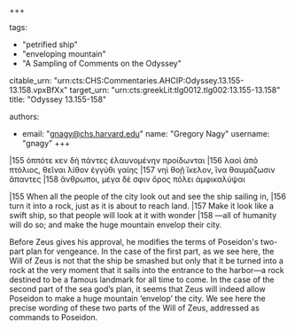 +++

tags:
- "petrified ship"
- "enveloping mountain"
- "A Sampling of Comments on the Odyssey"

citable_urn: "urn:cts:CHS:Commentaries.AHCIP:Odyssey.13.155-13.158.vpxBfXx"
target_urn: "urn:cts:greekLit:tlg0012.tlg002:13.155-13.158"
title: "Odyssey 13.155-158"

authors:
- email: "gnagy@chs.harvard.edu"
  name: "Gregory Nagy"
  username: "gnagy"
+++

<p>|155 ὁππότε κεν δὴ πάντες ἐλαυνομένην προίδωνται |156 λαοὶ ἀπὸ πτόλιος, θεῖναι λίθον ἐγγύθι γαίης |157 νηὶ θοῇ ἴκελον, ἵνα θαυμάζωσιν ἅπαντες |158 ἄνθρωποι, μέγα δέ σφιν ὄρος πόλει ἀμφικαλύψαι </p><p>|155 When all the people of the city look out and see the ship sailing in, |156 turn it into a rock, just as it is about to reach land. |157 Make it look like a swift ship, so that people will look at it with wonder |158 —all of humanity will do so; and make the huge mountain envelop their city.</p><p>Before Zeus gives his approval, he modifies the terms of Poseidon&#x27;s two-part plan for vengeance. In the case of the first part, as we see here, the Will of Zeus is not that the ship be smashed but only that it be turned into a rock at the very moment that it sails into the entrance to the harbor—a rock destined to be a famous landmark for all time to come. In the case of the second part of the sea god’s plan, it seems that Zeus will indeed allow Poseidon to make a huge mountain ‘envelop’ the city. We see here the precise wording of these two parts of the Will of Zeus, addressed as commands to Poseidon.   </p>
